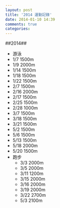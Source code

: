 ```yaml
---
layout: post
title: '2014 運動記錄'
date: 2014-01-10 14:39
comments: true
categories: 
---
```

##2014##
-	游泳
  - 1/7   1500m 
  - 1/9   2000m
  - 1/14  1500m
  - 1/18  1500m
  - 1/22  1500m
  -	2/7		1500m
  - 2/16	2000m
  - 2/17	1500m
  -	2/25	1500m
  -	2/28	1000m
  -	3/7		1500m 
  -	3/18	1500m
  -	3/21	1500m
  - 5/2		1500m
  -	5/6		1500m
  -	5/13	1500m
  -	5/18	2000m
  -	5/20	1500m
- 跑步
	-	3/3		2000m
	-	3/5		2000m
  - 3/11  1200m
  -	3/15	2000m
  -	3/16	2000m
  -	3/19	2000m
  -	3/22	2700m
  -	5/3		2100m
  